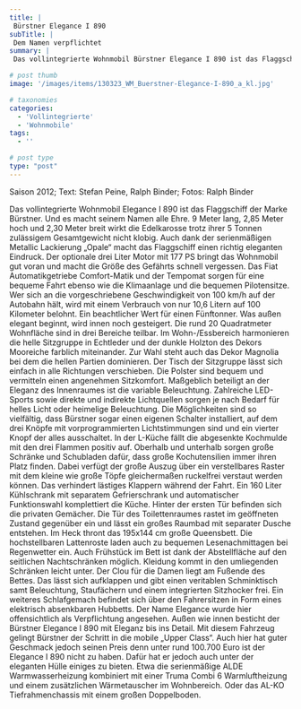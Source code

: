 ```yaml
---
title: |
 Bürstner Elegance I 890
subTitle: |
 Dem Namen verpflichtet
summary: |
 Das vollintegrierte Wohnmobil Bürstner Elegance I 890 ist das Flaggschiff des Kehler Herstellers. Und der Bürstner Elegance I 890 macht seinem Namen alle Ehre. Trotz ihrer 9 Meter Länge und 5 Tonnen zulässigem Gesamtgewicht wirkt die Edelkarosse nicht klobig. Auch dank der serienmäßigen Metallic Lackierung „Opale“ 

# post thumb
image: '/images/items/130323_WM_Buerstner-Elegance-I-890_a_kl.jpg'

# taxonomies
categories: 
  - 'Vollintegrierte'
  - 'Wohnmobile'
tags:
  - ''

# post type
type: "post"
---
```


Saison 2012; Text: Stefan Peine, Ralph Binder; Fotos: Ralph Binder   

 Das vollintegrierte Wohnmobil Elegance I 890 ist das Flaggschiff der Marke Bürstner. Und es macht seinem Namen alle Ehre. 9 Meter lang, 2,85 Meter hoch und 2,30 Meter breit wirkt die Edelkarosse trotz ihrer 5 Tonnen zulässigem Gesamtgewicht nicht klobig. Auch dank der serienmäßigen Metallic Lackierung „Opale“ macht das Flaggschiff einen richtig eleganten Eindruck. Der optionale drei Liter Motor mit 177 PS bringt das Wohnmobil gut voran und macht die Größe des Gefährts schnell vergessen. Das Fiat Automatikgetriebe Comfort-Matik und der Tempomat sorgen für eine bequeme Fahrt ebenso wie die Klimaanlage und die bequemen Pilotensitze. Wer sich an die vorgeschriebene Geschwindigkeit von 100 km/h auf der Autobahn hält, wird mit einem Verbrauch von nur 10,6 Litern auf 100 Kilometer belohnt. Ein beachtlicher Wert für einen Fünftonner. Was außen elegant beginnt, wird innen noch gesteigert. Die rund 20 Quadratmeter Wohnfläche sind in drei Bereiche teilbar. Im Wohn-/Essbereich harmonieren die helle Sitzgruppe in Echtleder und der dunkle Holzton des Dekors Mooreiche farblich miteinander. Zur Wahl steht auch das Dekor Magnolia bei dem die hellen Partien dominieren. Der Tisch der Sitzgruppe lässt sich einfach in alle Richtungen verschieben. Die Polster sind bequem und vermitteln einen angenehmen Sitzkomfort. Maßgeblich beteiligt an der Eleganz des Innenraumes ist die variable Beleuchtung. Zahlreiche LED-Sports sowie direkte und indirekte Lichtquellen sorgen je nach Bedarf für helles Licht oder heimelige Beleuchtung. Die Möglichkeiten sind so vielfältig, dass Bürstner sogar einen eigenen Schalter installiert, auf dem drei Knöpfe mit vorprogrammierten Lichtstimmungen sind und ein vierter Knopf der alles ausschaltet. In der L-Küche fällt die abgesenkte Kochmulde mit den drei Flammen positiv auf. Oberhalb und unterhalb sorgen große Schränke und Schubladen dafür, dass große Kochutensilien immer ihren Platz finden. Dabei verfügt der große Auszug über ein verstellbares Raster mit dem kleine wie große Töpfe gleichermaßen ruckelfrei verstaut werden können. Das verhindert lästiges Klappern während der Fahrt. Ein 160 Liter Kühlschrank mit separatem Gefrierschrank und automatischer Funktionswahl komplettiert die Küche. Hinter der ersten Tür befinden sich die privaten Gemächer. Die Tür des Toilettenraumes rastet im geöffneten Zustand gegenüber ein und lässt ein großes Raumbad mit separater Dusche entstehen. Im Heck thront das 195x144 cm große Queensbett. Die hochstellbaren Lattenroste laden auch zu bequemen Lesenachmittagen bei Regenwetter ein. Auch Frühstück im Bett ist dank der Abstellfläche auf den seitlichen Nachtschränken möglich. Kleidung kommt in den umliegenden Schränken leicht unter. Der Clou für die Damen liegt am Fußende des Bettes. Das lässt sich aufklappen und gibt einen veritablen Schminktisch samt Beleuchtung, Staufächern und einem integrierten Sitzhocker frei. Ein weiteres Schlafgemach befindet sich über den Fahrersitzen in Form eines elektrisch absenkbaren Hubbetts. Der Name Elegance wurde hier offensichtlich als Verpflichtung angesehen. Außen wie innen besticht der Bürstner Elegance I 890 mit Eleganz bis ins Detail. Mit diesem Fahrzeug gelingt Bürstner der Schritt in die mobile „Upper Class“. Auch hier hat guter Geschmack jedoch seinen Preis denn unter rund 100.700 Euro ist der Elegance I 890 nicht zu haben. Dafür hat er jedoch auch unter der eleganten Hülle einiges zu bieten. Etwa die serienmäßige ALDE Warmwasserheizung kombiniert mit einer Truma Combi 6 Warmluftheizung und einem zusätzlichen Wärmetauscher im Wohnbereich. Oder das AL-KO Tiefrahmenchassis mit einem großen Doppelboden.
